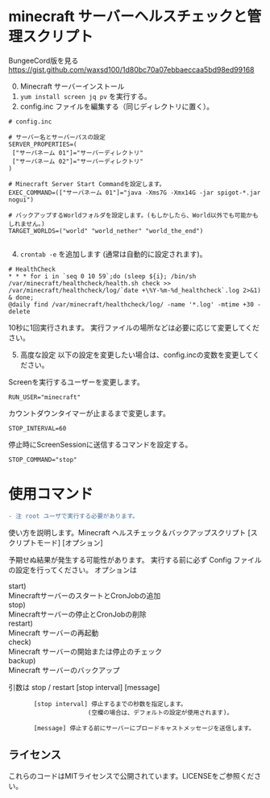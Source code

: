 # minecraft サーバーヘルスチェックと管理スクリプト

BungeeCord版を見る   
https://gist.github.com/waxsd100/1d80bc70a07ebbaeccaa5bd98ed99168

0. Minecraft サーバーインストール
1. `yum install screen jq pv` を実行する。
2. config.inc ファイルを編集する（同じディレクトリに置く）。
```
# config.inc

# サーバー名とサーバーパスの設定
SERVER_PROPERTIES=(
 ["サーバネーム 01"]="サーバーディレクトリ"
 ["サーバネーム 02"]="サーバーディレクトリ"
)

# Minecraft Server Start Commandを設定します。
EXEC_COMMAND=(["サーバネーム 01"]="java -Xms7G -Xmx14G -jar spigot-*.jar nogui")

# バックアップするWorldフォルダを設定します。(もしかしたら、World以外でも可能かもしれません。)
TARGET_WORLDS=("world" "world_nether" "world_the_end")


```
4. `crontab -e` を追加します (通常は自動的に設定されます)。
```
# HealthCheck 
* * * for i in `seq 0 10 59`;do (sleep ${i}; /bin/sh /var/minecraft/healthcheck/health.sh check >> /var/minecraft/healthcheck/log/`date +\%Y-%m-%d_healthcheck`.log 2>&1) & done;
@daily find /var/minecraft/healthcheck/log/ -name '*.log' -mtime +30 -delete
```
10秒に1回実行されます。
実行ファイルの場所などは必要に応じて変更してください。


5. 高度な設定
   以下の設定を変更したい場合は、config.incの変数を変更してください。

Screenを実行するユーザーを変更します。
```
RUN_USER="minecraft"
```
カウントダウンタイマーが止まるまで変更します。
```
STOP_INTERVAL=60
```
停止時にScreenSessionに送信するコマンドを設定する。
```
STOP_COMMAND="stop"
```

# 使用コマンド

```diff
- 注 root ユーザで実行する必要があります。
```

使い方を説明します。Minecraft ヘルスチェック＆バックアップスクリプト [スクリプトモード] [オプション]

予期せぬ結果が発生する可能性があります。
実行する前に必ず Config ファイルの設定を行ってください。
オプションは

start)    
    MinecraftサーバーのスタートとCronJobの追加  
stop)    
    Minecraftサーバーの停止とCronJobの削除  
restart)    
    Minecraft サーバーの再起動  
check)    
    Minecraft サーバーの開始または停止のチェック  
backup)    
    Minecraft サーバーのバックアップ

引数は
stop / restart [stop interval] [message]

           [stop interval] 停止するまでの秒数を指定します。 
                          (空欄の場合は、デフォルトの設定が使用されます)。 

           [message] 停止する前にサーバーにブロードキャストメッセージを送信します。 



## ライセンス
これらのコードはMITライセンスで公開されています。LICENSEをご参照ください。
